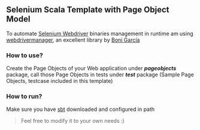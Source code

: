 ## Selenium Scala Template with Page Object Model

To automate [Selenium Webdriver](https://docs.seleniumhq.org/projects/webdriver/) binaries management in runtime am using [webdrivermanager](https://github.com/bonigarcia/webdrivermanager), an excellent library by [Boni García](https://github.com/bonigarcia) 
### How to use?
Create the Page Objects of your Web application under **_pageobjects_** package, call those Page Objects in tests under **_test_** package (Sample Page Objects, testcase included in this template)

### How to run?
Make sure you have [sbt](https://www.scala-sbt.org/download.html) downloaded and configured in path

> Feel free to modify it to your own needs :)
